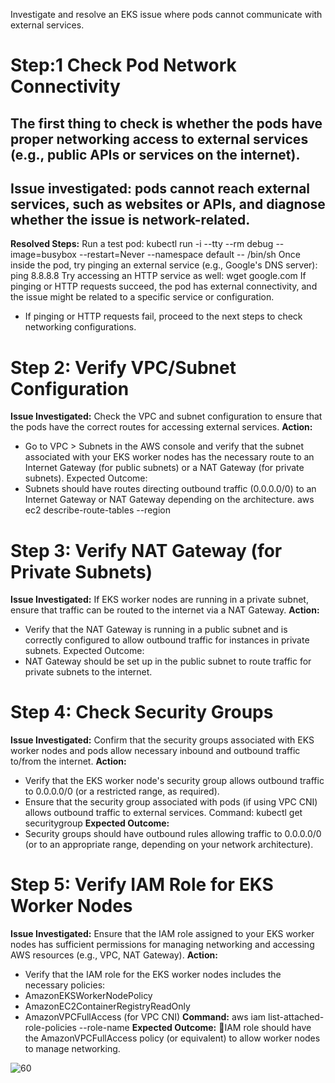 
Investigate and resolve an EKS issue where pods cannot
 communicate with external services.


# Step:1 Check Pod Network Connectivity
The first thing to check is whether the pods have proper networking access to external services (e.g., public APIs or services on the internet).
---
__Issue investigated:__ pods cannot reach external services, such as websites or APIs, and diagnose whether the issue is network-related.
---
__Resolved Steps:__ 
Run a test pod:
kubectl run -i --tty --rm debug --image=busybox --restart=Never --namespace default -- /bin/sh
Once inside the pod, try pinging an external service (e.g., Google's DNS server):
ping 8.8.8.8
Try accessing an HTTP service as well:
wget google.com
If pinging or HTTP requests succeed, the pod has external connectivity, and the issue might be related to a specific service or configuration.
* If pinging or HTTP requests fail, proceed to the next steps to check networking configurations.

# Step 2: Verify VPC/Subnet Configuration
__Issue Investigated:__
Check the VPC and subnet configuration to ensure that the pods have the correct routes for accessing external services.
__Action:__
* Go to VPC > Subnets in the AWS console and verify that the subnet associated with your EKS worker nodes has the necessary route to an Internet Gateway (for public subnets) or a NAT Gateway (for private subnets).
Expected Outcome:
* Subnets should have routes directing outbound traffic (0.0.0.0/0) to an Internet Gateway or NAT Gateway depending on the architecture.
aws ec2 describe-route-tables --region <region-name>

# Step 3: Verify NAT Gateway (for Private Subnets)

__Issue Investigated:__
If EKS worker nodes are running in a private subnet, ensure that traffic can be routed to the internet via a NAT Gateway.
__Action:__
* Verify that the NAT Gateway is running in a public subnet and is correctly configured to allow outbound traffic for instances in private subnets.
Expected Outcome:
* NAT Gateway should be set up in the public subnet to route traffic for private subnets to the internet.

# Step 4: Check Security Groups

__Issue Investigated:__
Confirm that the security groups associated with EKS worker nodes and pods allow necessary inbound and outbound traffic to/from the internet.
__Action:__
* Verify that the EKS worker node's security group allows outbound traffic to 0.0.0.0/0 (or a restricted range, as required).
* Ensure that the security group associated with pods (if using VPC CNI) allows outbound traffic to external services.
Command:
kubectl get securitygroup <security-group-id>
__Expected Outcome:__
* Security groups should have outbound rules allowing traffic to 0.0.0.0/0 (or to an appropriate range, depending on your network architecture).

# Step 5: Verify IAM Role for EKS Worker Nodes

__Issue Investigated:__
Ensure that the IAM role assigned to your EKS worker nodes has sufficient permissions for managing networking and accessing AWS resources (e.g., VPC, NAT Gateway).
__Action:__
* Verify that the IAM role for the EKS worker nodes includes the necessary policies:
* AmazonEKSWorkerNodePolicy
* AmazonEC2ContainerRegistryReadOnly
* AmazonVPCFullAccess (for VPC CNI)
__Command:__
aws iam list-attached-role-policies --role-name <eks-node-role-name>
__Expected Outcome:__
IAM role should have the AmazonVPCFullAccess policy (or equivalent) to allow worker nodes to manage networking.

![60](https://github.com/user-attachments/assets/2ed285c7-b4a4-4c47-85aa-53347558551c)






